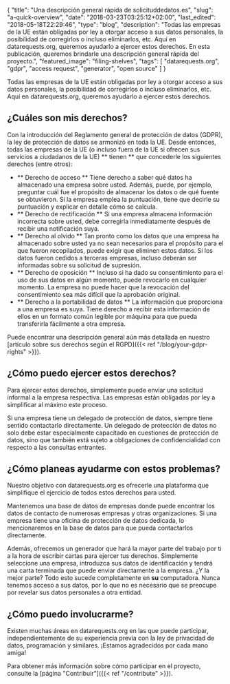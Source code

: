 {
    "title": "Una descripción general rápida de solicituddedatos.es",
    "slug": "a-quick-overview",
    "date": "2018-03-23T03:25:12+02:00",
    "last_edited": "2018-05-18T22:29:46",
    "type": "blog",
    "description": "Todas las empresas de la UE están obligadas por ley a otorgar acceso a sus datos personales, la posibilidad de corregirlos o incluso eliminarlos, etc. Aquí en datarequests.org, queremos ayudarlo a ejercer estos derechos. En esta publicación, queremos brindarle una descripción general rápida del proyecto.",
    "featured_image": "filing-shelves",
    "tags": [ "datarequests.org", "gdpr", "access request", "generator", "open source" ]
}

Todas las empresas de la UE están obligadas por ley a otorgar acceso a sus datos personales, la posibilidad de corregirlos o incluso eliminarlos, etc. Aquí en datarequests.org, queremos ayudarlo a ejercer estos derechos.

## ¿Cuáles son mis derechos?

Con la introducción del Reglamento general de protección de datos (GDPR), la ley de protección de datos se armonizó en toda la UE. Desde entonces, todas las empresas de la UE (o incluso fuera de la UE si ofrecen sus servicios a ciudadanos de la UE) ** tienen ** que concederle los siguientes derechos (entre otros):

* ** Derecho de acceso **
Tiene derecho a saber qué datos ha almacenado una empresa sobre usted. Además, puede, por ejemplo, preguntar cuál fue el propósito de almacenar los datos o de qué fuente se obtuvieron. Si la empresa emplea la puntuación, tiene que decirle su puntuación y explicar en detalle cómo se calcula.
* ** Derecho de rectificación **
Si una empresa almacena información incorrecta sobre usted, debe corregirla inmediatamente después de recibir una notificación suya.
* ** Derecho al olvido **
Tan pronto como los datos que una empresa ha almacenado sobre usted ya no sean necesarios para el propósito para el que fueron recopilados, puede exigir que eliminen estos datos. Si los datos fueron cedidos a terceras empresas, incluso deberán ser informadas sobre su solicitud de supresión.
* ** Derecho de oposición **
Incluso si ha dado su consentimiento para el uso de sus datos en algún momento, puede revocarlo en cualquier momento. La empresa no puede hacer que la revocación del consentimiento sea más difícil que la aprobación original.
* ** Derecho a la portabilidad de datos **
La información que proporciona a una empresa es suya. Tiene derecho a recibir esta información de ellos en un formato común legible por máquina para que pueda transferirla fácilmente a otra empresa.

Puede encontrar una descripción general aún más detallada en nuestro [artículo sobre sus derechos según el RGPD]({{< ref "/blog/your-gdpr-rights" >}}).

## ¿Cómo puedo ejercer estos derechos?

Para ejercer estos derechos, simplemente puede enviar una solicitud informal a la empresa respectiva. Las empresas están obligadas por ley a simplificar al máximo este proceso.

Si una empresa tiene un delegado de protección de datos, siempre tiene sentido contactarlo directamente. Un delegado de protección de datos no solo debe estar especialmente capacitado en cuestiones de protección de datos, sino que también está sujeto a obligaciones de confidencialidad con respecto a las consultas entrantes.

## ¿Cómo planeas ayudarme con estos problemas?

Nuestro objetivo con datarequests.org es ofrecerle una plataforma que simplifique el ejercicio de todos estos derechos para usted.

Mantenemos una base de datos de empresas donde puede encontrar los datos de contacto de numerosas empresas y otras organizaciones. Si una empresa tiene una oficina de protección de datos dedicada, lo mencionaremos en la base de datos para que pueda contactarlos directamente.

Además, ofrecemos un generador que hará la mayor parte del trabajo por ti a la hora de escribir cartas para ejercer tus derechos. Simplemente seleccione una empresa, introduzca sus datos de identificación y tendrá una carta terminada que puede enviar directamente a la empresa.
¿Y la mejor parte? Todo esto sucede completamente en **su** computadora. Nunca tenemos acceso a sus datos, por lo que no es necesario que se preocupe por revelar sus datos personales a otra entidad.

## ¿Cómo puedo involucrarme?

Existen muchas áreas en datarequests.org en las que puede participar, independientemente de su experiencia previa con la ley de privacidad de datos, programación y similares. ¡Estamos agradecidos por cada mano amiga!

Para obtener más información sobre cómo participar en el proyecto, consulte la [página "Contribuir"]({{< ref "/contribute" >}}).

